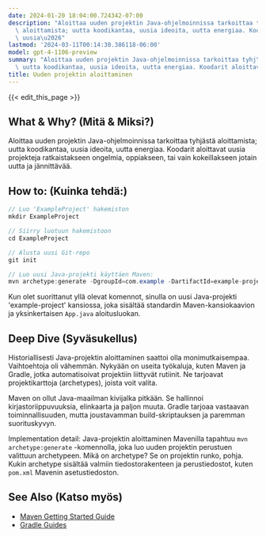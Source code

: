 ```yaml
---
date: 2024-01-20 18:04:00.724342-07:00
description: "Aloittaa uuden projektin Java-ohjelmoinnissa tarkoittaa tyhj\xE4st\xE4\
  \ aloittamista; uutta koodikantaa, uusia ideoita, uutta energiaa. Koodarit aloittavat\
  \ uusia\u2026"
lastmod: '2024-03-11T00:14:30.386118-06:00'
model: gpt-4-1106-preview
summary: "Aloittaa uuden projektin Java-ohjelmoinnissa tarkoittaa tyhj\xE4st\xE4 aloittamista;\
  \ uutta koodikantaa, uusia ideoita, uutta energiaa. Koodarit aloittavat uusia\u2026"
title: Uuden projektin aloittaminen
---
```


{{< edit_this_page >}}

## What & Why? (Mitä & Miksi?)
Aloittaa uuden projektin Java-ohjelmoinnissa tarkoittaa tyhjästä aloittamista; uutta koodikantaa, uusia ideoita, uutta energiaa. Koodarit aloittavat uusia projekteja ratkaistakseen ongelmia, oppiakseen, tai vain kokeillakseen jotain uutta ja jännittävää.

## How to: (Kuinka tehdä:)
```java
// Luo 'ExampleProject' hakemiston
mkdir ExampleProject

// Siirry luotuun hakemistoon
cd ExampleProject

// Alusta uusi Git-repo
git init

// Luo uusi Java-projekti käyttäen Maven:
mvn archetype:generate -DgroupId=com.example -DartifactId=example-project -DarchetypeArtifactId=maven-archetype-quickstart -DinteractiveMode=false
```
Kun olet suorittanut yllä olevat komennot, sinulla on uusi Java-projekti 'example-project' kansiossa, joka sisältää standardin Maven-kansiokaavion ja yksinkertaisen `App.java` aloitusluokan.

## Deep Dive (Syväsukellus)
Historiallisesti Java-projektin aloittaminen saattoi olla monimutkaisempaa. Vaihtoehtoja oli vähemmän. Nykyään on useita työkaluja, kuten Maven ja Gradle, jotka automatisoivat projektiin liittyvät rutiinit. Ne tarjoavat projektikarttoja (archetypes), joista voit valita.

Maven on ollut Java-maailman kivijalka pitkään. Se hallinnoi kirjastoriippuvuuksia, elinkaarta ja paljon muuta. Gradle tarjoaa vastaavan toiminnallisuuden, mutta joustavamman build-skriptauksen ja paremman suorituskyvyn.

Implementation detail: Java-projektin aloittaminen Mavenilla tapahtuu `mvn archetype:generate` -komennolla, joka luo uuden projektin perustuen valittuun archetypeen. Mikä on archetype? Se on projektin runko, pohja. Kukin archetype sisältää valmiin tiedostorakenteen ja perustiedostot, kuten `pom.xml` Mavenin asetustiedoston.

## See Also (Katso myös)
- [Maven Getting Started Guide](https://maven.apache.org/guides/getting-started/)
- [Gradle Guides](https://gradle.org/guides/)
